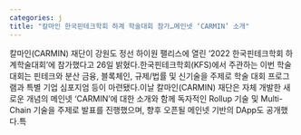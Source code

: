```yaml
---
categories: j
title: "칼마인 한국핀테크학회 하계 학술대회 참가…메인넷 ‘CARMIN’ 소개"
---
```

칼마인(CARMIN) 재단이 강원도 정선 하이원 팰리스에 열린 ‘2022 한국핀테크학회 하계학술대회’에 참가했다고 26일 밝혔다.한국핀테크학회(KFS)에서 주관하는 이번 학술대회는 핀테크와 분산 금융, 블록체인, 규제/법률 및 신기술을 주제로 학술 대회 프로그램과 특별 기업 심포지엄 등이 마련됐다.이날 칼마인(CARMIN) 재단은 자체 개발한 새로운 개념의 메인넷 ‘CARMIN’에 대한 소개와 함께 독자적인 Rollup 기술 및 Multi-Chain 기술을 주제로 발표를 진행했으며, 향후 오픈될 메인넷 기반의 DApp도 공개했다.특